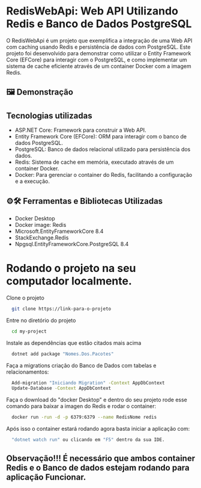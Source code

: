 # RedisWebApi: Web API Utilizando Redis e Banco de Dados PostgreSQL

O RedisWebApi é um projeto que exemplifica a integração de uma Web API com caching usando Redis e persistência de dados com PostgreSQL. Este projeto foi desenvolvido para demonstrar como utilizar o Entity Framework Core (EFCore) para interagir com o PostgreSQL, e como implementar um sistema de cache eficiente através de um container Docker com a imagem Redis.

## 🖼 Demonstração  

## Tecnologias utilizadas
- ASP.NET Core: Framework para construir a Web API.
- Entity Framework Core (EFCore): ORM para interagir com o banco de dados PostgreSQL.
- PostgreSQL: Banco de dados relacional utilizado para persistência dos dados.
- Redis: Sistema de cache em memória, executado através de um container Docker.
- Docker: Para gerenciar o container do Redis, facilitando a configuração e a execução.

## ⚙️🛠 Ferramentas e Bibliotecas Utilizadas  
- Docker Desktop
- Docker image: Redis 
- Microsoft.EntityFrameworkCore 8.4
- StackExchange.Redis 
- Npgsql.EntityFrameworkCore.PostgreSQL 8.4














# Rodando o projeto na seu computador localmente.

Clone o projeto

```bash
  git clone https://link-para-o-projeto
```

Entre no diretório do projeto

```bash
  cd my-project
```

Instale as dependências que estão citados mais acima
```bash
  dotnet add package "Nomes.Dos.Pacotes"
```

Faça a migrations criação do Banco de Dados com tabelas e relacionamentos:
```bash
  Add-migration "Iniciando Migration" -Context AppDbContext
  Update-Database -Context AppDbContext
```

Faça o download do "docker Desktop" e dentro do seu projeto rode esse comando para baixar a imagen do Redis e rodar o container: 
```bash
  docker run -run -d -p 6379:6379 --name RedisNome redis
```
Após isso o container estará rodando agora basta iniciar a aplicação com: 

```bash
  "dotnet watch run" ou clicando em "F5" dentro da sua IDE.
```

## Observação!!! É necessário que ambos container Redis e o Banco de dados estejam rodando para aplicação Funcionar.
